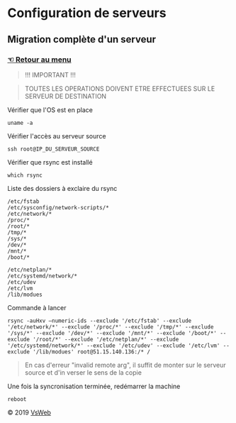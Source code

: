 Configuration de serveurs
==
Migration complète d'un serveur
-
### [&#9756; Retour au menu](../README.md)
> !!! IMPORTANT !!! 

> TOUTES LES OPERATIONS DOIVENT ETRE EFFECTUEES SUR LE SERVEUR DE DESTINATION

Vérifier que l'OS est en place

    uname -a
    
Vérifier l'accès au serveur source

    ssh root@IP_DU_SERVEUR_SOURCE
    
Vérifier que rsync est installé

    which rsync
    
Liste des dossiers à exclaire du rsync

    /etc/fstab
    /etc/sysconfig/network-scripts/* 
    /etc/network/* 
    /proc/*
    /root/*
    /tmp/*
    /sys/*
    /dev/*
    /mnt/*
    /boot/*
    
    /etc/netplan/* 
    /etc/systemd/network/* 
    /etc/udev
    /etc/lvm
    /lib/modues
    
Commande à lancer

    rsync -auHxv –numeric-ids --exclude '/etc/fstab' --exclude '/etc/network/*' --exclude '/proc/*' --exclude '/tmp/*' --exclude '/sys/*' --exclude '/dev/*' --exclude '/mnt/*' --exclude '/boot/*' --exclude '/root/*' --exclude '/etc/netplan/*' --exclude '/etc/systemd/network/*' --exclude '/etc/udev' --exclude '/etc/lvm' --exclude '/lib/modues' root@51.15.140.136:/* /

> En cas d'erreur "invalid remote arg", il suffit de monter sur le serveur source et d'in verser le sens de la copie

Une fois la syncronisation terminée, redémarrer la machine

    reboot

&copy; 2019 [VsWeb](https://vsweb.be)
